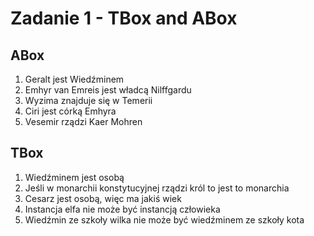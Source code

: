 # Zadanie 1 - TBox and ABox

## ABox

1. Geralt jest Wiedźminem
2. Emhyr van Emreis jest władcą Nilffgardu
3. Wyzima znajduje się w Temerii
4. Ciri jest córką Emhyra
5. Vesemir rządzi Kaer Mohren

## TBox

1. Wiedźminem jest osobą
2. Jeśli w monarchii konstytucyjnej rządzi król to jest to monarchia
3. Cesarz jest osobą, więc ma jakiś wiek
4. Instancja elfa nie może być instancją człowieka
5. Wiedźmin ze szkoły wilka nie może być wiedźminem ze szkoły kota

